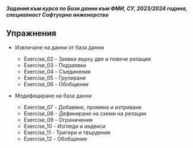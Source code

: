 ##### Задания към курса по Бази данни към ФМИ, СУ, 2023/2024 година, специалност Софтуерно инженерство
## Упражнения

- Извличане на данни от база данни

   - Exercise_02 - Заявки върху две и повече релации
   - Exercise_03 - Подзаявки
   - Exercise_04 - Съединения
   - Exercise_05 - Групиране
   - Exercise_06 - Обобщение
   
- Модифициране на база данни
  
   - Exercise_07 - Добавяне, промяна и изтриване
   - Exercise_08 - Дефиниране на схеми на релации
   - Exercise_09 - Ограничения
   - Exercise_10 - Изгледи и индекси
   - Exercise_11 - Тригери и твърдения
   - Exercise_12 - Обобщение
